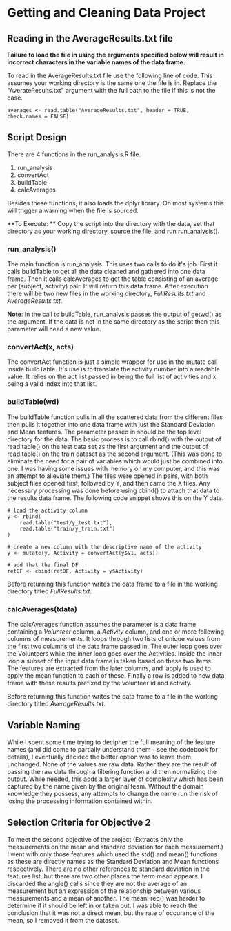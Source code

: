 # Getting and Cleaning Data Project

## Reading in the AverageResults.txt file

**Failure to load the file in using the arguments specified below will result in incorrect characters in the variable names of the data frame.**

To read in the AverageResults.txt file use the following line of code.  This assumes your working directory is the same one the file is in.  Replace the "AverateResults.txt" argument with the full path to the file if this is not the case.

`
averages <- read.table("AverageResults.txt", header = TRUE, check.names = FALSE)
`

## Script Design
There are 4 functions in the run_analysis.R file.

1. run_analysis
2. convertAct
3. buildTable
4. calcAverages

Besides these functions, it also loads the dplyr library.  On most systems this will trigger a warning when the file is sourced.

**To Execute: ** Copy the script into the directory with the data, set that directory as your working directory, source the file, and run run_analysis().

### run_analysis()
The main function is run_analysis.  This uses two calls to do it's job.  First it calls buildTable to get all the data cleaned and gathered into one data frame.  Then it calls calcAverages to get the table consisting of an average per (subject, activity) pair.  It will return this data frame.  After execution there will be two new files in the working directory, *FullResults.txt* and *AverageResults.txt*.

**Note**: In the call to buildTable, run_analysis passes the output of getwd() as the argument.  If the data is not in the same directory as the script then this parameter will need a new value.

### convertAct(x, acts) 
The convertAct function is just a simple wrapper for use in the mutate call inside buildTable.  It's use is to translate the activity number into a readable value.  It relies on the act list passed in being the full list of activities and x being a valid index into that list.

### buildTable(wd)
The buildTable function pulls in all the scattered data from the different files then pulls it together into one data frame with just the Standard Deviation and Mean features.  The parameter passed in should be the top level directory for the data.  The basic process is to call rbind() with the output of read.table() on the test data set as the first argument and the output of read.table() on the train dataset as the second argument.  (This was done to eliminate the  need for a pair of variables which would just be combined into one.  I was having some issues with memory on my computer, and this was an attempt to alleviate them.)  The files were opened in pairs, with both subject files opened first, followed by Y, and then came the X files.  Any necessary processing was done before using cbind() to attach that data to the results data frame.  The following code snippet shows this on the Y data.

    # load the activity column
    y <- rbind(
        read.table("test/y_test.txt"),
        read.table("train/y_train.txt")
    )

    # create a new column with the descriptive name of the activity
    y <- mutate(y, Activity = convertAct(y$V1, acts))

    # add that the final DF
    retDF <- cbind(retDF, Activity = y$Activity)

Before returning this function writes the data frame to a file in the working directory titled *FullResults.txt*.

### calcAverages(tdata)
The calcAverages function assumes the parameter is a data frame containing a *Volunteer* column, a *Activity* column, and one or more following columns of measurements.  It loops through two lists of unique values from the first two columns of the data frame passed in.  The outer loop goes over the Volunteers while the inner loop goes over the Activities.  Inside the inner loop a subset of the input data frame is taken based on these two items.  The features are extracted from the later columns, and lapply is used to apply the mean function to each of these.  Finally a row is added to new data frame with these results prefixed by the volunteer id and activity.

Before returning this function writes the data frame to a file in the working directory titled *AverageResults.txt*.

## Variable Naming

While I spent some time trying to decipher the full meaning of the feature names (and did come to partially understand them - see the codebook for details), I eventually decided the better option was to leave them unchanged.  None of the values are raw data.  Rather they are the result of passing the raw data through a filtering function and then normalizing the output.  While needed, this adds a larger layer of complexity which has been captured by the name given by the original team.  Without the domain knowledge they possess, any attempts to change the name run the risk of losing the processing information contained within.

## Selection Criteria for Objective 2

To meet the second objective of the project (Extracts only the measurements on the mean and standard deviation for each measurement.) I went with only those features which used the std() and mean() functions as these are directly names as the Standard Deviation and Mean functions respectively.  There are no other references to standard deviation in the features list, but there are two other places the term mean appears.  I discarded the angle() calls since they are not the average of an measurement but an expression of the relationship between various measurements and a mean of another.  The meanFreq() was harder to determine if it should be left in or taken out.  I was able to reach the conclusion that it was not a direct mean, but the rate of occurance of the mean, so I removed it from the dataset.

